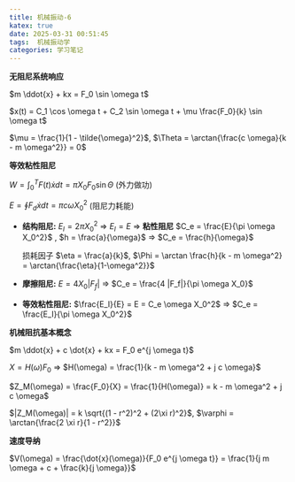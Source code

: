 ```yaml
---
title: 机械振动-6
katex: true
date: 2025-03-31 00:51:45
tags:  机械振动学
categories: 学习笔记
---
```

**无阻尼系统响应**

$m \ddot{x} + kx = F_0 \sin \omega t$

$x(t) = C_1 \cos \omega t + C_2 \sin \omega t + \mu \frac{F_0}{k} \sin \omega t$

$\mu = \frac{1}{1 - \tilde{\omega}^2}$, $\Theta = \arctan{\frac{c \omega}{k - m \omega^2}} = 0$

**等效粘性阻尼**

$W = \int_0^T F(t) \dot{x} dt = \pi X_0 F_0 \sin \Theta$  (外力做功)

$E = \oint F_d \dot{x} dt = \pi c \omega X_0^2$ (阻尼力耗能)

* **结构阻尼:** $E_I = 2 \pi X_0^2$ => $E_I = E$ =>  **粘性阻尼**  $C_e = \frac{E}{\pi \omega X_0^2}$  ,   $h = \frac{a}{\omega}$   => $C_e = \frac{h}{\omega}$
   
   损耗因子 $\eta = \frac{a}{k}$,   $\Phi = \arctan \frac{h}{k - m \omega^2} = \arctan{\frac{\eta}{1-\omega^2}}$

* **摩擦阻尼:** $E = 4 X_0 |F_f|$ =>  $C_e = \frac{4 |F_f|}{\pi \omega X_0}$

* **等效粘性阻尼:**  $\frac{E_I}{E} = E = C_e \omega X_0^2$ =>  $C_e = \frac{E_I}{\pi \omega X_0^2}$

**机械阻抗基本概念**

$m \ddot{x} + c \dot{x} + kx = F_0 e^{j \omega t}$

$X = H(\omega) F_0$ => $H(\omega) = \frac{1}{k - m \omega^2 + j c \omega}$

$Z_M(\omega) = \frac{F_0}{X} = \frac{1}{H(\omega)} = k - m \omega^2 + j c \omega$

$|Z_M(\omega)| = k \sqrt{(1 - r^2)^2 + (2\xi r)^2}$,  $\varphi = \arctan{\frac{2 \xi r}{1 - r^2}}$

**速度导纳**

$V(\omega) = \frac{\dot{x}(\omega)}{F_0 e^{j \omega t}} = \frac{1}{j m \omega + c + \frac{k}{j \omega}}$

